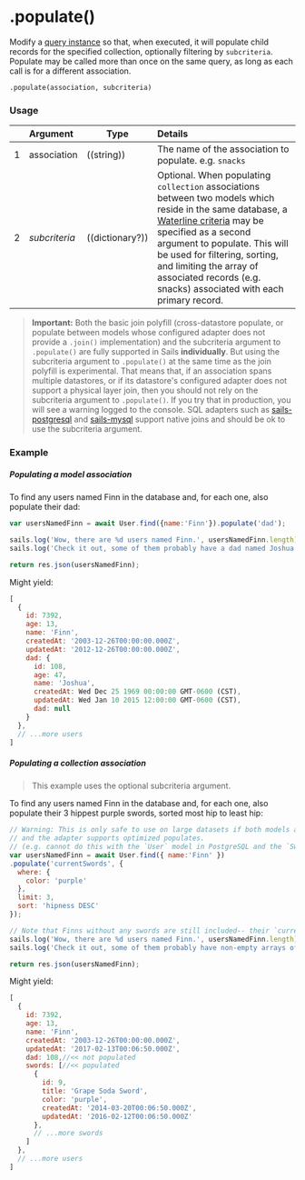 # .populate()

Modify a [query instance](https://sailsjs.com/documentation/reference/waterline-orm/queries) so that, when executed, it will populate child records for the specified collection, optionally filtering by `subcriteria`.  Populate may be called more than once on the same query, as long as each call is for a different association.


```usage
.populate(association, subcriteria)
```


### Usage

|   |     Argument           | Type                                         | Details                            |
|---|:-----------------------|----------------------------------------------|:-----------------------------------|
| 1 |    association         | ((string))                                   | The name of the association to populate.  e.g. `snacks`
| 2 |    _subcriteria_       | ((dictionary?))                              | Optional.  When populating `collection` associations between two models which reside in the same database, a [Waterline criteria](https://sailsjs.com/documentation/concepts/models-and-orm/query-language) may be specified as a second argument to populate.  This will be used for filtering, sorting, and limiting the array of associated records (e.g. snacks) associated with each primary record.

> **Important:** Both the basic join polyfill (cross-datastore populate, or populate between models whose configured adapter does not provide a `.join()` implementation) and the subcriteria argument to `.populate()` are fully supported in Sails **individually**. But using the subcriteria argument to `.populate()` at the same time as the join polyfill is experimental. That means that, if an association spans multiple datastores, or if its datastore's configured adapter does not support a physical layer join, then you should not rely on the subcriteria argument to `.populate()`. If you try that in production, you will see a warning logged to the console. SQL adapters such as [sails-postgresql](https://github.com/balderdashy/sails-postgresql) and [sails-mysql](https://github.com/balderdashy/sails-mysql) support native joins and should be ok to use the subcriteria argument.


### Example

##### Populating a model association

To find any users named Finn in the database and, for each one, also populate their dad:
```javascript
var usersNamedFinn = await User.find({name:'Finn'}).populate('dad');

sails.log('Wow, there are %d users named Finn.', usersNamedFinn.length);
sails.log('Check it out, some of them probably have a dad named Joshua or Martin:', usersNamedFinn);

return res.json(usersNamedFinn);
```


Might yield:

```javascript
[
  {
    id: 7392,
    age: 13,
    name: 'Finn',
    createdAt: '2003-12-26T00:00:00.000Z',
    updatedAt: '2012-12-26T00:00:00.000Z',
    dad: {
      id: 108,
      age: 47,
      name: 'Joshua',
      createdAt: Wed Dec 25 1969 00:00:00 GMT-0600 (CST),
      updatedAt: Wed Jan 10 2015 12:00:00 GMT-0600 (CST),
      dad: null
    }
  },
  // ...more users
]
```


##### Populating a collection association

> This example uses the optional subcriteria argument.

To find any users named Finn in the database and, for each one, also populate their 3 hippest purple swords, sorted most hip to least hip:

```javascript
// Warning: This is only safe to use on large datasets if both models are in the same database,
// and the adapter supports optimized populates.
// (e.g. cannot do this with the `User` model in PostgreSQL and the `Sword` model in MongoDB)
var usersNamedFinn = await User.find({ name:'Finn' })
.populate('currentSwords', {
  where: {
    color: 'purple'
  },
  limit: 3,
  sort: 'hipness DESC'
});

// Note that Finns without any swords are still included-- their `currentSwords` arrays will just be empty.
sails.log('Wow, there are %d users named Finn.', usersNamedFinn.length);
sails.log('Check it out, some of them probably have non-empty arrays of purple swords:', usersNamedFinn);

return res.json(usersNamedFinn);
```

Might yield:

```javascript
[
  {
    id: 7392,
    age: 13,
    name: 'Finn',
    createdAt: '2003-12-26T00:00:00.000Z',
    updatedAt: '2017-02-13T00:06:50.000Z',
    dad: 108,//<< not populated
    swords: [//<< populated
      {
        id: 9,
        title: 'Grape Soda Sword',
        color: 'purple',
        createdAt: '2014-03-20T00:06:50.000Z',
        updatedAt: '2016-02-12T00:06:50.000Z'
      },
      // ...more swords
    ]
  },
  // ...more users
]
```


<docmeta name="displayName" value=".populate()">
<docmeta name="pageType" value="method">

